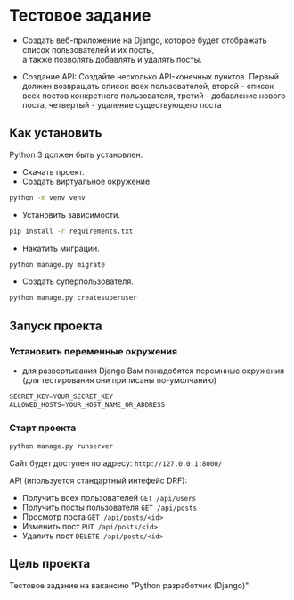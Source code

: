 # Тестовое задание

* Создать веб-приложение на Django, которое будет отображать список пользователей и их посты,  
а также позволять добавлять и удалять посты.

* Создание API: Создайте несколько API-конечных пунктов. Первый должен возвращать список всех пользователей, второй - список всех постов конкретного пользователя, третий - добавление нового поста, четвертый - удаление существующего поста

## Как установить

Python 3 должен быть установлен.

- Скачать проект.
- Создать виртуальное окружение.

```bash
python -m venv venv
```

- Установить зависимости.

```bash
pip install -r requirements.txt
```

- Накатить миграции.

```bash
python manage.py migrate
```

- Создать суперпользователя.

```bash
python manage.py createsuperuser
```

## Запуск проекта

### Установить переменные окружения

- для развертывания Django Вам понадобятся перемнные окружения (для тестирования они приписаны по-умолчанию)

```python
SECRET_KEY=YOUR_SECRET_KEY
ALLOWED_HOSTS=YOUR_HOST_NAME_OR_ADDRESS
```

### Старт проекта

```bash
python manage.py runserver
```

Сайт будет доступен по адресу: `http://127.0.0.1:8000/`

API (ипользуется стандартный интефейс DRF):

* Получить всех пользователей `GET /api/users`
* Получить посты пользователя `GET /api/posts`
* Просмотр поста `GET /api/posts/<id>`
* Изменить пост `PUT /api/posts/<id>`
* Удалить пост `DELETE /api/posts/<id>`

## Цель проекта

Тестовое задание на вакансию "Python разработчик (Django)"
